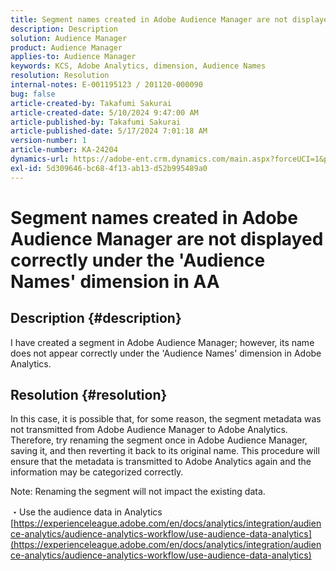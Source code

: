 ```yaml
---
title: Segment names created in Adobe Audience Manager are not displayed correctly under the 'Audience Names' dimension in AA
description: Description
solution: Audience Manager
product: Audience Manager
applies-to: Audience Manager
keywords: KCS, Adobe Analytics, dimension, Audience Names
resolution: Resolution
internal-notes: E-001195123 / 201120-000090
bug: false
article-created-by: Takafumi Sakurai
article-created-date: 5/10/2024 9:47:00 AM
article-published-by: Takafumi Sakurai
article-published-date: 5/17/2024 7:01:18 AM
version-number: 1
article-number: KA-24204
dynamics-url: https://adobe-ent.crm.dynamics.com/main.aspx?forceUCI=1&pagetype=entityrecord&etn=knowledgearticle&id=d517423e-b20e-ef11-9f8a-6045bd02b206
exl-id: 5d309646-bc68-4f13-ab13-d52b995489a0
---
```

# Segment names created in Adobe Audience Manager are not displayed correctly under the 'Audience Names' dimension in AA

## Description {#description}

I have created a segment in Adobe Audience Manager; however, its name does not appear correctly under the 'Audience Names' dimension in Adobe Analytics.

## Resolution {#resolution}


In this case, it is possible that, for some reason, the segment metadata was not transmitted from Adobe Audience Manager to Adobe Analytics. Therefore, try renaming the segment once in Adobe Audience Manager, saving it, and then reverting it back to its original name. This procedure will ensure that the metadata is transmitted to Adobe Analytics again and the information may be categorized correctly.

Note: Renaming the segment will not impact the existing data.

・Use the audience data in Analytics
[https://experienceleague.adobe.com/en/docs/analytics/integration/audience-analytics/audience-analytics-workflow/use-audience-data-analytics](https://experienceleague.adobe.com/en/docs/analytics/integration/audience-analytics/audience-analytics-workflow/use-audience-data-analytics)
